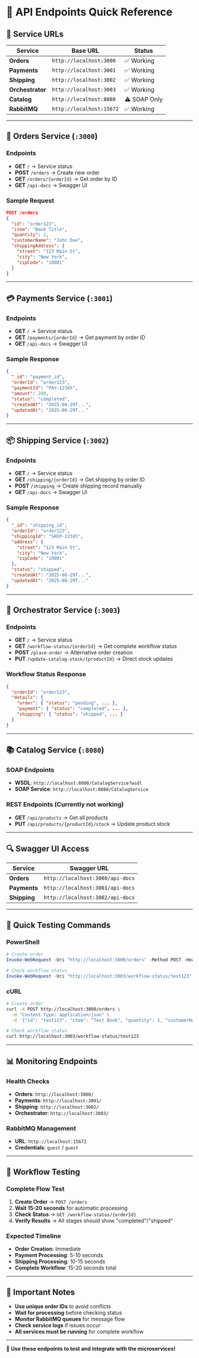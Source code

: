 # 🔌 **API Endpoints Quick Reference**

## 📍 **Service URLs**

| Service | Base URL | Status |
|---------|----------|--------|
| **Orders** | `http://localhost:3000` | ✅ Working |
| **Payments** | `http://localhost:3001` | ✅ Working |
| **Shipping** | `http://localhost:3002` | ✅ Working |
| **Orchestrator** | `http://localhost:3003` | ✅ Working |
| **Catalog** | `http://localhost:8080` | ⚠️ SOAP Only |
| **RabbitMQ** | `http://localhost:15672` | ✅ Working |

---

## 🚀 **Orders Service** (`:3000`)

### **Endpoints**
- **GET** `/` → Service status
- **POST** `/orders` → Create new order
- **GET** `/orders/{orderId}` → Get order by ID
- **GET** `/api-docs` → Swagger UI

### **Sample Request**
```json
POST /orders
{
  "id": "order123",
  "item": "Book Title",
  "quantity": 2,
  "customerName": "John Doe",
  "shippingAddress": {
    "street": "123 Main St",
    "city": "New York",
    "zipCode": "10001"
  }
}
```

---

## 💳 **Payments Service** (`:3001`)

### **Endpoints**
- **GET** `/` → Service status
- **GET** `/payments/{orderId}` → Get payment by order ID
- **GET** `/api-docs` → Swagger UI

### **Sample Response**
```json
{
  "_id": "payment_id",
  "orderId": "order123",
  "paymentId": "PAY-12345",
  "amount": 200,
  "status": "completed",
  "createdAt": "2025-08-29T...",
  "updatedAt": "2025-08-29T..."
}
```

---

## 📦 **Shipping Service** (`:3002`)

### **Endpoints**
- **GET** `/` → Service status
- **GET** `/shipping/{orderId}` → Get shipping by order ID
- **POST** `/shipping` → Create shipping record manually
- **GET** `/api-docs` → Swagger UI

### **Sample Response**
```json
{
  "_id": "shipping_id",
  "orderId": "order123",
  "shippingId": "SHIP-12345",
  "address": {
    "street": "123 Main St",
    "city": "New York",
    "zipCode": "10001"
  },
  "status": "shipped",
  "createdAt": "2025-08-29T...",
  "updatedAt": "2025-08-29T..."
}
```

---

## 🎯 **Orchestrator Service** (`:3003`)

### **Endpoints**
- **GET** `/` → Service status
- **GET** `/workflow-status/{orderId}` → Get complete workflow status
- **POST** `/place-order` → Alternative order creation
- **PUT** `/update-catalog-stock/{productId}` → Direct stock updates

### **Workflow Status Response**
```json
{
  "orderId": "order123",
  "details": {
    "order": { "status": "pending", ... },
    "payment": { "status": "completed", ... },
    "shipping": { "status": "shipped", ... }
  }
}
```

---

## 📚 **Catalog Service** (`:8080`)

### **SOAP Endpoints**
- **WSDL**: `http://localhost:8080/CatalogService?wsdl`
- **SOAP Service**: `http://localhost:8080/CatalogService`

### **REST Endpoints** (Currently not working)
- **GET** `/api/products` → Get all products
- **PUT** `/api/products/{productId}/stock` → Update product stock

---

## 🔍 **Swagger UI Access**

| Service | Swagger URL |
|---------|-------------|
| **Orders** | `http://localhost:3000/api-docs` |
| **Payments** | `http://localhost:3001/api-docs` |
| **Shipping** | `http://localhost:3002/api-docs` |

---

## 🧪 **Quick Testing Commands**

### **PowerShell**
```powershell
# Create order
Invoke-WebRequest -Uri "http://localhost:3000/orders" -Method POST -Headers @{"Content-Type"="application/json"} -Body '{"id": "test123", "item": "Test Book", "quantity": 1, "customerName": "Test User", "shippingAddress": {"street": "123 Test St", "city": "Test City", "zipCode": "12345"}}'

# Check workflow status
Invoke-WebRequest -Uri "http://localhost:3003/workflow-status/test123" -Method GET
```

### **cURL**
```bash
# Create order
curl -X POST http://localhost:3000/orders \
  -H "Content-Type: application/json" \
  -d '{"id": "test123", "item": "Test Book", "quantity": 1, "customerName": "Test User", "shippingAddress": {"street": "123 Test St", "city": "Test City", "zipCode": "12345"}}'

# Check workflow status
curl http://localhost:3003/workflow-status/test123
```

---

## 📊 **Monitoring Endpoints**

### **Health Checks**
- **Orders**: `http://localhost:3000/`
- **Payments**: `http://localhost:3001/`
- **Shipping**: `http://localhost:3002/`
- **Orchestrator**: `http://localhost:3003/`

### **RabbitMQ Management**
- **URL**: `http://localhost:15672`
- **Credentials**: `guest` / `guest`

---

## 🎯 **Workflow Testing**

### **Complete Flow Test**
1. **Create Order** → `POST /orders`
2. **Wait 15-20 seconds** for automatic processing
3. **Check Status** → `GET /workflow-status/{orderId}`
4. **Verify Results** → All stages should show "completed"/"shipped"

### **Expected Timeline**
- **Order Creation**: Immediate
- **Payment Processing**: 5-10 seconds
- **Shipping Processing**: 10-15 seconds
- **Complete Workflow**: 15-20 seconds total

---

## 🚨 **Important Notes**

- **Use unique order IDs** to avoid conflicts
- **Wait for processing** before checking status
- **Monitor RabbitMQ queues** for message flow
- **Check service logs** if issues occur
- **All services must be running** for complete workflow

---

**🔌 Use these endpoints to test and integrate with the microservices!**

